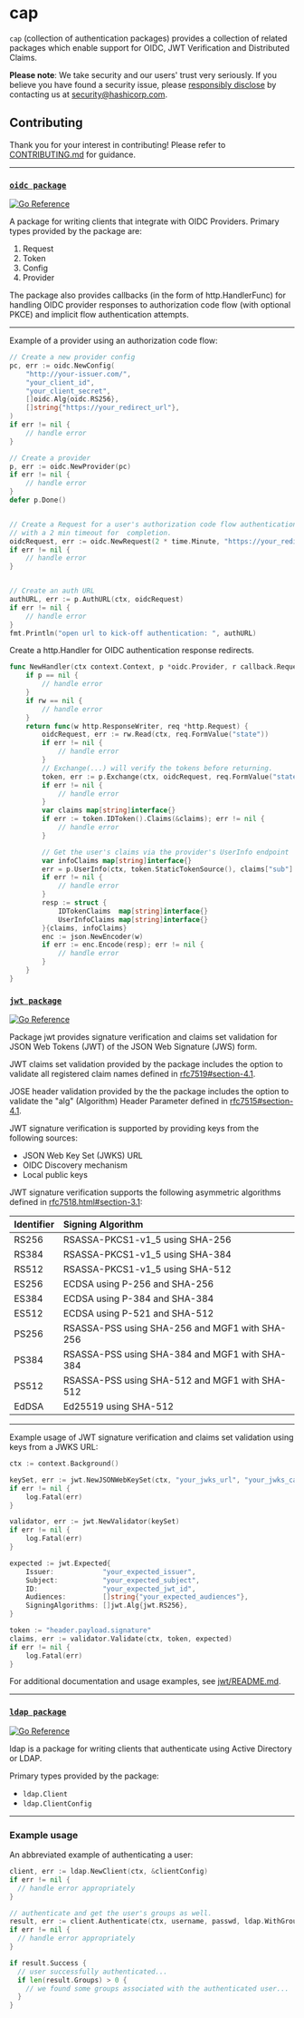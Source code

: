 # cap

`cap` (collection of authentication packages) provides a collection of related
packages which enable support for OIDC, JWT Verification and Distributed Claims.

**Please note**: We take security and our users' trust very seriously. If you 
believe you have found a security issue, please [responsibly
disclose](https://www.hashicorp.com/security#vulnerability-reporting) by
contacting us at  security@hashicorp.com.

## Contributing

Thank you for your interest in contributing! Please refer to
[CONTRIBUTING.md](https://github.com/hashicorp/cap/blob/main/CONTRIBUTING.md)
for guidance. 

<hr>

### [`oidc package`](./oidc) 
[![Go Reference](https://pkg.go.dev/badge/github.com/hashicorp/cap/oidc.svg)](https://pkg.go.dev/github.com/hashicorp/cap/oidc)
 
 A package for writing clients that integrate with OIDC Providers. Primary types provided by the
 package are: 
 1. Request
 2. Token
 3. Config
 4. Provider 

The package also provides callbacks (in the form of http.HandlerFunc) for
handling OIDC provider responses to authorization code flow (with optional PKCE)
and implicit flow authentication attempts.
<hr>

Example of a provider using an authorization code flow:
```go
// Create a new provider config
pc, err := oidc.NewConfig(
    "http://your-issuer.com/",
    "your_client_id",
    "your_client_secret",
    []oidc.Alg{oidc.RS256},
    []string{"https://your_redirect_url"},
)
if err != nil {
    // handle error
}

// Create a provider
p, err := oidc.NewProvider(pc)
if err != nil {
    // handle error
}
defer p.Done()


// Create a Request for a user's authorization code flow authentication attempt, 
// with a 2 min timeout for  completion. 
oidcRequest, err := oidc.NewRequest(2 * time.Minute, "https://your_redirect_url")
if err != nil {
    // handle error
}


// Create an auth URL
authURL, err := p.AuthURL(ctx, oidcRequest)
if err != nil {
    // handle error
}
fmt.Println("open url to kick-off authentication: ", authURL)
```

Create a http.Handler for OIDC authentication response redirects.
```go
func NewHandler(ctx context.Context, p *oidc.Provider, r callback.RequestReader) (http.HandlerFunc, error)
    if p == nil { 
        // handle error
    }
    if rw == nil {
        // handle error
    }
    return func(w http.ResponseWriter, req *http.Request) {
        oidcRequest, err := rw.Read(ctx, req.FormValue("state"))
        if err != nil {
            // handle error
        }
        // Exchange(...) will verify the tokens before returning. 
        token, err := p.Exchange(ctx, oidcRequest, req.FormValue("state"), req.FormValue("code"))
        if err != nil {
            // handle error
        }
        var claims map[string]interface{}
        if err := token.IDToken().Claims(&claims); err != nil {
            // handle error
        }

        // Get the user's claims via the provider's UserInfo endpoint
        var infoClaims map[string]interface{}
        err = p.UserInfo(ctx, token.StaticTokenSource(), claims["sub"].(string), &infoClaims)
        if err != nil {
            // handle error
        }
        resp := struct {
		    IDTokenClaims  map[string]interface{}
		    UserInfoClaims map[string]interface{}
		}{claims, infoClaims}
		enc := json.NewEncoder(w)
		if err := enc.Encode(resp); err != nil {
			// handle error
        }
    }
}
```

### [`jwt package`](./jwt) 
[![Go Reference](https://pkg.go.dev/badge/github.com/hashicorp/cap/jwt.svg)](https://pkg.go.dev/github.com/hashicorp/cap/jwt)

Package jwt provides signature verification and claims set validation for JSON Web Tokens (JWT)
of the JSON Web Signature (JWS) form.

JWT claims set validation provided by the package includes the option to validate
all registered claim names defined in [rfc7519#section-4.1](https://tools.ietf.org/html/rfc7519#section-4.1).

JOSE header validation provided by the the package includes the option to validate the "alg"
(Algorithm) Header Parameter defined in [rfc7515#section-4.1](https://tools.ietf.org/html/rfc7515#section-4.1).

JWT signature verification is supported by providing keys from the following sources:

- JSON Web Key Set (JWKS) URL
- OIDC Discovery mechanism
- Local public keys

JWT signature verification supports the following asymmetric algorithms defined in
[rfc7518.html#section-3.1](https://www.rfc-editor.org/rfc/rfc7518.html#section-3.1):
 
| Identifier | Signing Algorithm                              |
| ---------- | :--------------------------------------------- |
| RS256      | RSASSA-PKCS1-v1_5 using SHA-256                |
| RS384      | RSASSA-PKCS1-v1_5 using SHA-384                |
| RS512      | RSASSA-PKCS1-v1_5 using SHA-512                |
| ES256      | ECDSA using P-256 and SHA-256                  |
| ES384      | ECDSA using P-384 and SHA-384                  |
| ES512      | ECDSA using P-521 and SHA-512                  |
| PS256      | RSASSA-PSS using SHA-256 and MGF1 with SHA-256 |
| PS384      | RSASSA-PSS using SHA-384 and MGF1 with SHA-384 |
| PS512      | RSASSA-PSS using SHA-512 and MGF1 with SHA-512 |
| EdDSA      | Ed25519 using SHA-512                          |

<hr>

Example usage of JWT signature verification and claims set validation using keys from a JWKS URL:

```go
ctx := context.Background()

keySet, err := jwt.NewJSONWebKeySet(ctx, "your_jwks_url", "your_jwks_ca_pem")
if err != nil {
	log.Fatal(err)
}

validator, err := jwt.NewValidator(keySet)
if err != nil {
	log.Fatal(err)
}

expected := jwt.Expected{
	Issuer:            "your_expected_issuer",
	Subject:           "your_expected_subject",
	ID:                "your_expected_jwt_id",
	Audiences:         []string{"your_expected_audiences"},
	SigningAlgorithms: []jwt.Alg{jwt.RS256},
}

token := "header.payload.signature"
claims, err := validator.Validate(ctx, token, expected)
if err != nil {
	log.Fatal(err)
}
```

For additional documentation and usage examples, see [jwt/README.md](./jwt).


<hr>

### [`ldap package`](./ldap) 
[![Go
Reference](https://pkg.go.dev/badge/github.com/hashicorp/cap/ldap.svg)](https://pkg.go.dev/github.com/hashicorp/cap/ldap)

ldap is a package for writing clients that authenticate using Active Directory
or LDAP.

Primary types provided by the package:

* `ldap.Client`
* `ldap.ClientConfig`

<hr>

### Example usage

An abbreviated example of authenticating a user:

```go
client, err := ldap.NewClient(ctx, &clientConfig)
if err != nil { 
  // handle error appropriately
}

// authenticate and get the user's groups as well.
result, err := client.Authenticate(ctx, username, passwd, ldap.WithGroups())
if err != nil { 
  // handle error appropriately
}

if result.Success {
  // user successfully authenticated...
  if len(result.Groups) > 0 {
    // we found some groups associated with the authenticated user...
  } 
}
```
